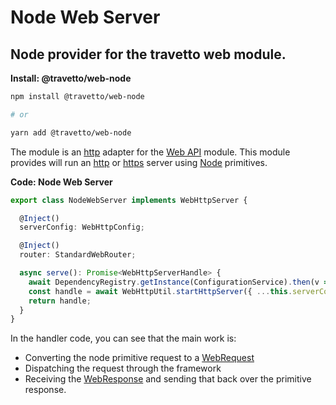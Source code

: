 <!-- This file was generated by @travetto/doc and should not be modified directly -->
<!-- Please modify https://github.com/travetto/travetto/tree/main/module/web-node/DOC.tsx and execute "npx trv doc" to rebuild -->
# Node Web Server

## Node provider for the travetto web module.

**Install: @travetto/web-node**
```bash
npm install @travetto/web-node

# or

yarn add @travetto/web-node
```

The module is an [http](https://nodejs.org/api/http.html) adapter for the [Web API](https://github.com/travetto/travetto/tree/main/module/web#readme "Declarative support for creating Web Applications") module.  This module provides will run an [http](https://nodejs.org/api/http.html) or [https](https://nodejs.org/api/https.html) server using [Node](https://nodejs.org) primitives.

**Code: Node Web Server**
```typescript
export class NodeWebServer implements WebHttpServer {

  @Inject()
  serverConfig: WebHttpConfig;

  @Inject()
  router: StandardWebRouter;

  async serve(): Promise<WebHttpServerHandle> {
    await DependencyRegistry.getInstance(ConfigurationService).then(v => v.initBanner());
    const handle = await WebHttpUtil.startHttpServer({ ...this.serverConfig, dispatcher: this.router, });
    return handle;
  }
}
```

In the handler code, you can see that the main work is:
   *  Converting the node primitive request to a  [WebRequest](https://github.com/travetto/travetto/tree/main/module/web/src/types/request.ts#L11)
   *  Dispatching the request through the framework
   *  Receiving the [WebResponse](https://github.com/travetto/travetto/tree/main/module/web/src/types/response.ts#L3) and sending that back over the primitive response.
